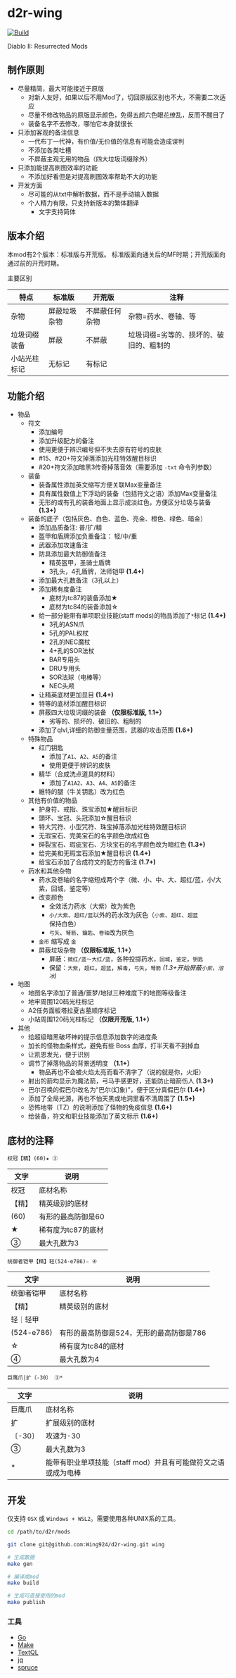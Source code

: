 # d2r-wing

[![Build](https://github.com/Wing924/d2r-wing/actions/workflows/build.yml/badge.svg)](https://github.com/Wing924/d2r-wing/actions/workflows/build.yml)

Diablo II: Resurrected Mods

## 制作原则

- 尽量精简，最大可能接近于原版
  - 对新人友好，如果以后不用Mod了，切回原版区别也不大，不需要二次适应
  - 尽量不修改物品的原版显示颜色，免得五颜六色眼花缭乱，反而不醒目了
  - 装备名字不去修改，哪怕它本身就很长
- 只添加客观的备注信息
  - 一代布丁一代神，有价值/无价值的信息有可能会造成误判
  - 不添加各类吐槽
  - 不屏蔽主观无用的物品（四大垃圾词缀除外）
- 只添加能提高刷图效率的功能
  - 不添加好看但是对提高刷图效率帮助不大的功能
- 开发方面
  - 尽可能的从txt中解析数据，而不是手动输入数据
  - 个人精力有限，只支持新版本的繁体翻译
    - 文字支持简体

## 版本介绍

本mod有2个版本：标准版与开荒版。
标准版面向通关后的MF时期；开荒版面向通过前的开荒时期。

主要区别

| 特点         | 标准版       | 开荒版         | 注释                                    |
| ------------ | ------------ | -------------- | --------------------------------------- |
| 杂物         | 屏蔽垃圾杂物 | 不屏蔽任何杂物 | 杂物=药水、卷轴、等                     |
| 垃圾词缀装备 | 屏蔽         | 不屏蔽         | 垃圾词缀=劣等的、损坏的、破旧的、粗制的 |
| 小站光柱标记 | 无标记       | 有标记         |                                         |

## 功能介绍

- 物品
  - 符文
    - 添加编号
    - 添加升级配方的备注
    - 使用更便于辨识编号但不失去原有符号的皮肤
    - #15、#20+符文掉落添加光柱特效醒目标识
    - #20+符文添加暗黑3传奇掉落音效（需要添加 `-txt` 命令列参数）
  - 装备
    - 装备属性添加英文缩写方便关联Max变量备注
    - 具有属性数值上下浮动的装备（包括符文之语）添加Max变量备注
    - 无形的或有孔的装备地面上显示成淡红色，方便区分垃圾与装备 **(1.3+)**
  - 装备的底子（包括灰色、白色、蓝色、亮金、橙色、绿色、暗金）
    - 添加品质备注: 普/扩/精
    - 盔甲和盾牌添加负重备注： 轻/中/重
    - 武器添加攻速备注
    - 防具添加最大防御值备注
      - 精英盔甲，圣骑士盾牌
      - 3孔头，4孔盾牌，法师铠甲 **(1.4+)**
    - 添加最大孔数备注（3孔以上）
    - 添加稀有度备注
      - 底材为tc87的装备添加★
      - 底材为tc84的装备添加☆
    - 给一部分能带有单项职业技能(staff mods)的物品添加了`*`标记 **(1.4+)**
      - 3孔的ASN爪
      - 5孔的PAL权杖
      - 2孔的NEC魔杖
      - 4+孔的SOR法杖
      - BAR专用头
      - DRU专用头
      - SOR法球（电棒等）
      - NEC头颅
    - 让精英底材更加显目 **(1.4+)**
    - 特等的底材添加醒目标识
    - 屏蔽四大垃圾词缀的装备 **（仅限标准版, 1.1+）**
      - 劣等的、损坏的、破旧的、粗制的
    - 添加了qlvl,详细的防御变量范围，武器的攻击范围 **(1.6+)**
  - 特殊物品
    - 红门钥匙
      - 添加了`A1`、`A2`、`A5`的备注
      - 使用更便于辨识的皮肤
    - 精华（合成洗点道具的材料）
      - 添加了`A1A2`、`A3`、`A4`、`A5`的备注
    - 維特的腿（牛关钥匙）改为红色
  - 其他有价值的物品
    - 护身符、戒指、珠宝添加★醒目标识
    - 頭环、宝冠、头冠添加☆醒目标识
    - 特大咒符、小型咒符、珠宝掉落添加光柱特效醒目标识
    - 无瑕宝石、完美宝石的名字颜色改成红色
    - 碎裂宝石、瑕疵宝石、方块宝石的名字颜色改为暗红色 **(1.3+)**
    - 给完美和无瑕宝石添加★醒目标识 **(1.4+)**
    - 给宝石添加了合成符文的配方的备注 **(1.7+)**
  - 药水和其他杂物
    - 药水及卷轴的名字缩短成两个字（微、小、中、大、超红/蓝，小/大紫，回城，鉴定等）
    - 改变颜色
      - 全效活力药水（大紫）改为紫色
      - `小/大紫`、`超红/蓝`以外的药水改为灰色（`小紫`、`超红`、`超蓝`保持白色）
      - `弓矢`、`弩箭`、`鑰匙`、`卷轴`改为灰色
    - `金币` 缩写成 `金`
    - 屏蔽垃圾杂物 **（仅限标准版, 1.1+）**
      - 屏蔽：`微红/蓝～大红/蓝`，各种投掷药水，`回城`，`鉴定`，`钥匙`
      - 保留：`大紫`，`超红`，`超蓝`，`解毒`，`弓矢`，`弩箭` *(1.3+开始屏蔽`小紫`，`溶冰`)*
- 地图
  - 地图名字添加了普通/噩梦/地狱三种难度下的地图等级备注
  - 地牢周围120码光柱标记
  - A2任务面板塔拉夏古墓顺序标记
  - 小站周围120码光柱标记 **（仅限开荒版, 1.1+）**
- 其他
  - 给超级暗黑破坏神的提示信息添加数字的进度条
  - 加长的怪物血条样式，避免有些 Boss 血厚，打半天看不到掉血
  - 让凯恩发光，便于识别
  - 调节了掉落物品的背景透明度 **（1.1+）**
    - 物品再也不会被火焰太亮而看不清字了（说的就是你，火炬）
  - 射出的箭均显示为魔法箭，弓马手感更好，还能防止暗箭伤人 **(1.3+)**
  - 巴尔召唤的假巴尔改名为“巴尔(幻象)”，便于区分真假巴尔 **(1.4+)**
  - 添加了全局光源，再也不怕天黑或地洞里看不清周围了 **(1.5+)**
  - 恐怖地带（TZ）的说明添加了怪物的免疫信息 **(1.6+)**
  - 给装备，符文和职业技能添加了英文标示 **(1.6+)**

## 底材的注释

```
权冠【精】(60)★ ③
```

| 文字   | 说明               |
| ------ | ------------------ |
| 权冠   | 底材名称           |
| 【精】 | 精英级别的底材     |
| (60)   | 有形的最高防御是60 |
| ★      | 稀有度为tc87的底材 |
| ③      | 最大孔数为3        |

```
统御者铠甲【精】轻(524-e786)☆ ④
```

| 文字       | 说明                                     |
| ---------- | ---------------------------------------- |
| 统御者铠甲 | 底材名称                                 |
| 【精】     | 精英级别的底材                           |
| 轻｜轻甲   |
| (524-e786) | 有形的最高防御是524，无形的最高防御是786 |
| ☆          | 稀有度为tc84的底材                       |
| ④          | 最大孔数为4                              |

```
巨鹰爪|扩〔-30〕 ③*
```

| 文字    | 说明                                                          |
| ------- | ------------------------------------------------------------- |
| 巨鹰爪  | 底材名称                                                      |
| 扩      | 扩展级别的底材                                                |
| 〔-30〕 | 攻速为-30                                                     |
| ③       | 最大孔数为3                                                   |
| *       | 能带有职业单项技能（staff mod）并且有可能做符文之语或成为电棒 |

## 开发

仅支持 `OSX` 或 `Windows + WSL2`。需要使用各种UNIX系的工具。

```bash
cd /path/to/d2r/mods

git clone git@github.com:Wing924/d2r-wing.git wing

# 生成数据
make gen

# 编译成mod
make build

# 生成可直接使用的mod
make publish
```

### 工具

- [Go](https://go.dev/)
- [Make](https://www.gnu.org/software/make/)
- [TextQL](https://github.com/dinedal/textql)
- [jq](https://stedolan.github.io/jq/)
- [spruce](https://github.com/geofffranks/spruce)
